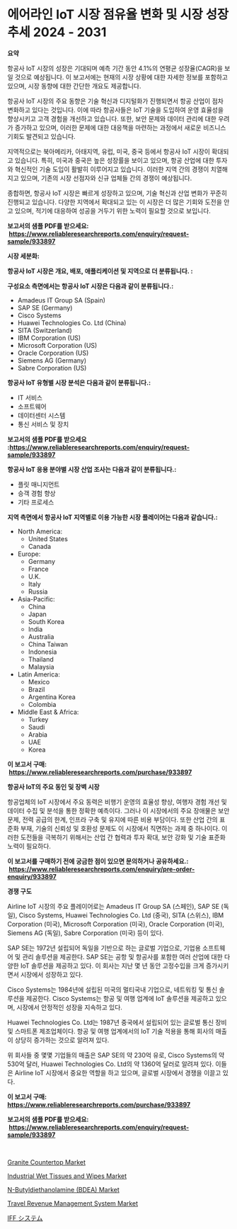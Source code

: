 <p><h1>에어라인 IoT 시장 점유율 변화 및 시장 성장 추세 2024 - 2031</h1></p><p><strong>요약</strong></p>
<p><p>항공사 IoT 시장의 성장은 기대되며 예측 기간 동안 4.1%의 연평균 성장율(CAGR)을 보일 것으로 예상됩니다. 이 보고서에는 현재의 시장 상황에 대한 자세한 정보를 포함하고 있으며, 시장 동향에 대한 간단한 개요도 제공합니다.</p><p>항공사 IoT 시장의 주요 동향은 기술 혁신과 디지털화가 진행되면서 항공 산업이 점차 변화하고 있다는 것입니다. 이에 따라 항공사들은 IoT 기술을 도입하여 운영 효율성을 향상시키고 고객 경험을 개선하고 있습니다. 또한, 보안 문제와 데이터 관리에 대한 우려가 증가하고 있으며, 이러한 문제에 대한 대응책을 마련하는 과정에서 새로운 비즈니스 기회도 발견되고 있습니다.</p><p>지역적으로는 북아메리카, 아태지역, 유럽, 미국, 중국 등에서 항공사 IoT 시장이 확대되고 있습니다. 특히, 미국과 중국은 높은 성장률을 보이고 있으며, 항공 산업에 대한 투자와 혁신적인 기술 도입이 활발히 이루어지고 있습니다. 이러한 지역 간의 경쟁이 치열해지고 있으며, 기존의 시장 선점자와 신규 업체들 간의 경쟁이 예상됩니다.</p><p>종합하면, 항공사 IoT 시장은 빠르게 성장하고 있으며, 기술 혁신과 산업 변화가 꾸준히 진행되고 있습니다. 다양한 지역에서 확대되고 있는 이 시장은 더 많은 기회와 도전을 안고 있으며, 적기에 대응하여 성공을 거두기 위한 노력이 필요할 것으로 보입니다.</p></p>
<p><strong>보고서의 샘플 PDF를 받으세요: &nbsp;<a href="https://www.reliableresearchreports.com/enquiry/request-sample/933897">https://www.reliableresearchreports.com/enquiry/request-sample/933897</a></strong></p>
<p><strong>시장 세분화:</strong></p>
<p><strong> 항공사 IoT 시장은 개요, 배포, 애플리케이션 및 지역으로 더 분류됩니다. :</strong></p>
<p><strong>구성요소 측면에서는 항공사 IoT 시장은 다음과 같이 분류됩니다.:</strong></p>
<p><ul><li>Amadeus IT Group SA (Spain)</li><li>SAP SE (Germany)</li><li>Cisco Systems</li><li>Huawei Technologies Co. Ltd (China)</li><li>SITA (Switzerland)</li><li>IBM Corporation (US)</li><li>Microsoft Corporation (US)</li><li>Oracle Corporation (US)</li><li>Siemens AG (Germany)</li><li>Sabre Corporation (US)</li></ul></p>
<p><strong> 항공사 IoT 유형별 시장 분석은 다음과 같이 분류됩니다.:</strong></p>
<p><ul><li>IT 서비스</li><li>소프트웨어</li><li>데이터센터 시스템</li><li>통신 서비스 및 장치</li></ul></p>
<p><strong>보고서의 샘플 PDF를 받으세요 :<a href="https://www.reliableresearchreports.com/enquiry/request-sample/933897">https://www.reliableresearchreports.com/enquiry/request-sample/933897</a></strong></p>
<p><strong> 항공사 IoT 응용 분야별 시장 산업 조사는 다음과 같이 분류됩니다.:</strong></p>
<p><ul><li>플릿 매니지먼트</li><li>승객 경험 향상</li><li>기타 프로세스</li></ul></p>
<p><strong>지역 측면에서 항공사 IoT 지역별로 이용 가능한 시장 플레이어는 다음과 같습니다.:</strong></p>
<p><ul>
    <li>
        North America:
        <ul>
            <li>United States</li>
            <li>Canada</li>
        </ul>
    </li>
    <li>
        Europe:
        <ul>
            <li>Germany</li>
            <li>France</li>
            <li>U.K.</li>
            <li>Italy</li>
            <li>Russia</li>
        </ul>
    </li>
    <li>
        Asia-Pacific:
        <ul>
            <li>China</li>
            <li>Japan</li>
            <li>South Korea</li>
            <li>India</li>
            <li>Australia</li>
            <li>China Taiwan</li>
            <li>Indonesia</li>
            <li>Thailand</li>
            <li>Malaysia</li>
        </ul>
    </li>
    <li>
        Latin America:
        <ul>
            <li>Mexico</li>
            <li>Brazil</li>
            <li>Argentina Korea</li>
            <li>Colombia</li>
        </ul>
    </li>
    <li>
        Middle East & Africa:
        <ul>
            <li>Turkey</li>
            <li>Saudi</li>
            <li>Arabia</li>
            <li>UAE</li>
            <li>Korea</li>
        </ul>
    </li>
    </ul></p>
<p><strong>이 보고서 구매: &nbsp;<a href="https://www.reliableresearchreports.com/purchase/933897">https://www.reliableresearchreports.com/purchase/933897</a></strong></p>
<p><strong>항공사 IoT의 주요 동인 및 장벽 시장</strong></p>
<p><p>항공업체의 IoT 시장에서 주요 동력은 비행기 운영의 효율성 향상, 여행자 경험 개선 및 데이터 수집 및 분석을 통한 정확한 예측이다. 그러나 이 시장에서의 주요 장애물은 보안 문제, 전력 공급의 한계, 인프라 구축 및 유지에 따른 비용 부담이다. 또한 산업 간의 표준화 부재, 기술의 신뢰성 및 호환성 문제도 이 시장에서 직면하는 과제 중 하나이다. 이러한 도전들을 극복하기 위해서는 산업 간 협력과 투자 확대, 보안 강화 및 기술 표준화 노력이 필요하다.</p></p>
<p><strong>이 보고서를 구매하기 전에 궁금한 점이 있으면 문의하거나 공유하세요.: &nbsp;<a href="https://www.reliableresearchreports.com/enquiry/pre-order-enquiry/933897">https://www.reliableresearchreports.com/enquiry/pre-order-enquiry/933897</a></strong></p>
<p><strong>경쟁 구도</strong></p>
<p><p>Airline IoT 시장의 주요 플레이어로는 Amadeus IT Group SA (스페인), SAP SE (독일), Cisco Systems, Huawei Technologies Co. Ltd (중국), SITA (스위스), IBM Corporation (미국), Microsoft Corporation (미국), Oracle Corporation (미국), Siemens AG (독일), Sabre Corporation (미국) 등이 있다.</p><p>SAP SE는 1972년 설립되어 독일을 기반으로 하는 글로벌 기업으로, 기업용 소프트웨어 및 관리 솔루션을 제공한다. SAP SE는 공항 및 항공사를 포함한 여러 산업에 대한 다양한 IoT 솔루션을 제공하고 있다. 이 회사는 지난 몇 년 동안 고정수입을 크게 증가시키면서 시장에서 성장하고 있다.</p><p>Cisco Systems는 1984년에 설립된 미국의 멀티국내 기업으로, 네트워킹 및 통신 솔루션을 제공한다. Cisco Systems는 항공 및 여행 업계에 IoT 솔루션을 제공하고 있으며, 시장에서 안정적인 성장을 지속하고 있다.</p><p>Huawei Technologies Co. Ltd는 1987년 중국에서 설립되어 있는 글로벌 통신 장비 및 스마트폰 제조업체이다. 항공 및 여행 업계에서의 IoT 기술 적용을 통해 회사의 매출이 상당히 증가하는 것으로 알려져 있다.</p><p>위 회사들 중 몇몇 기업들의 매출은 SAP SE의 약 230억 유로, Cisco Systems의 약 530억 달러, Huawei Technologies Co. Ltd의 약 1360억 달러로 알려져 있다. 이들은 Airline IoT 시장에서 중요한 역할을 하고 있으며, 글로벌 시장에서 경쟁을 이끌고 있다.</p></p>
<p><strong>이 보고서 구매: &nbsp; <a href="https://www.reliableresearchreports.com/purchase/933897">https://www.reliableresearchreports.com/purchase/933897</a></strong></p>
<p><strong>보고서의 샘플 PDF를 받으세요: &nbsp;<a href="https://www.reliableresearchreports.com/enquiry/request-sample/933897">https://www.reliableresearchreports.com/enquiry/request-sample/933897</a></strong><strong></strong></p>
<p>&nbsp;</p>
<p><p><a href="https://view.publitas.com/reportprime-1/granite-countertop-market-size-2024-2031-global-industrial-analysis-key-geographical-regions-market-share-top-key-players-product-types-and-forecast-research-report/">Granite Countertop Market</a></p><p><a href="https://issuu.com/reportprime-2/docs/industrial-wet-tissues-and-wipes-market-size-2030.">Industrial Wet Tissues and Wipes Market</a></p><p><a href="https://butternut-bug-553.notion.site/N-Butyldiethanolamine-BDEA-Market-Analysis-and-Market-Size-Global-Industry-Overview-Market-Segme-9857f885e3734ad5b5a89afb29a99cab">N-Butyldiethanolamine (BDEA) Market</a></p><p><a href="https://github.com/kosella/Market-Research-Report-List-2/blob/main/travel-revenue-management-system-market.md">Travel Revenue Management System Market</a></p><p><a href="https://github.com/oqoeusbvpadwjs08/Market-Research-Report-List-1/blob/main/5331323184184.md">IFF システム</a></p></p>